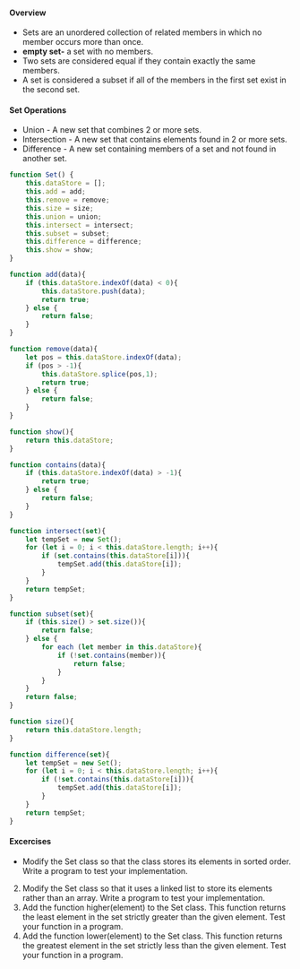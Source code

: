 #### Overview

- Sets are an unordered collection of related members in which no member occurs more than once.
- **empty set-** a set with no members.
- Two sets are considered equal if they contain exactly the same members.
- A set is considered a subset if all of the members in the first set exist in the second set.

#### Set Operations

- Union - A new set that combines 2 or more sets.
- Intersection - A new set that contains elements found in 2 or more sets.
- Difference - A new set containing members of a set and not found in another set.

```js
function Set() {
    this.dataStore = [];
    this.add = add;
    this.remove = remove;
    this.size = size;
    this.union = union;
    this.intersect = intersect;
    this.subset = subset;
    this.difference = difference;
    this.show = show;
}

function add(data){
    if (this.dataStore.indexOf(data) < 0){
        this.dataStore.push(data);
        return true;
    } else {
        return false;
    }
}

function remove(data){
    let pos = this.dataStore.indexOf(data);
    if (pos > -1){
        this.dataStore.splice(pos,1);
        return true;
    } else {
        return false;
    }
}

function show(){
    return this.dataStore;
}

function contains(data){
    if (this.dataStore.indexOf(data) > -1){
        return true;
    } else {
        return false;
    }
}

function intersect(set){
    let tempSet = new Set();
    for (let i = 0; i < this.dataStore.length; i++){
        if (set.contains(this.dataStore[i])){
            tempSet.add(this.dataStore[i]);
        }
    }
    return tempSet;
}

function subset(set){
    if (this.size() > set.size()){
        return false;
    } else {
        for each (let member in this.dataStore){
            if (!set.contains(member)){
                return false;
            }
        }
    }
    return false;
}

function size(){
    return this.dataStore.length;
}

function difference(set){
    let tempSet = new Set();
    for (let i = 0; i < this.dataStore.length; i++){
        if (!set.contains(this.dataStore[i])){
            tempSet.add(this.dataStore[i]);
        }
    }
    return tempSet;
}
```

#### Excercises

- Modify the Set class so that the class stores its elements in sorted order. Write a
  program to test your implementation.
2. Modify the Set class so that it uses a linked list to store its elements rather than an
array. Write a program to test your implementation.
3. Add the function higher(element) to the Set class. This function returns the least
element in the set strictly greater than the given element. Test your function in a
program.
4. Add the function lower(element) to the Set class. This function returns the greatest
element in the set strictly less than the given element. Test your function in a
program.